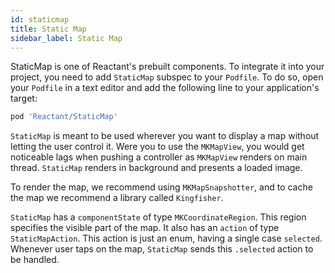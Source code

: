 ```yaml
---
id: staticmap
title: Static Map
sidebar_label: Static Map
---
```

StaticMap is one of Reactant's prebuilt components. To integrate it into your project, you need to add `StaticMap` subspec to your `Podfile`. To do so, open your `Podfile` in a text editor and add the following line to your application's target:

```ruby
pod 'Reactant/StaticMap'
```

`StaticMap` is meant to be used wherever you want to display a map without letting the user control it. Were you to use the `MKMapView`, you would get noticeable lags when pushing a controller as `MKMapView` renders on main thread. `StaticMap` renders in background and presents a loaded image.

To render the map, we recommend using `MKMapSnapshotter`, and to cache the map we recommend a library called `Kingfisher`.

`StaticMap` has a `componentState` of type `MKCoordinateRegion`. This region specifies the visible part of the map. It also has an `action` of type `StaticMapAction`. This action is just an enum, having a single case `selected`. Whenever user taps on the map, `StaticMap` sends this `.selected` action to be handled.
